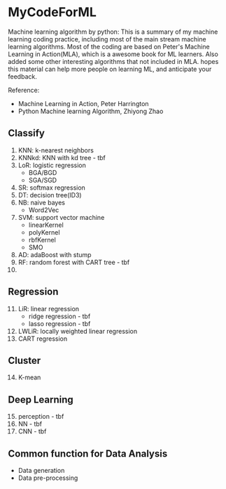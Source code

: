 # MyCodeForML

Machine learning algorithm by python:
This is a summary of my machine learning coding practice, including most of the main stream machine learning algorithms. Most of the coding are based on Peter's Machine Learning in Action(MLA), which is a awesome book for ML learners. Also added some other interesting algorithms that not included in MLA. hopes this material can help more people on learning ML, and anticipate your feedback.

Reference:
  - Machine Learning in Action, Peter Harrington
  - Python Machine learning Algorithm, Zhiyong Zhao

## Classify
1. KNN: k-nearest neighbors
2. KNNkd: KNN with kd tree - tbf
3. LoR: logistic regression
    * BGA/BGD
    * SGA/SGD
4. SR: softmax regression
5. DT: decision tree(ID3)
6. NB: naive bayes
    * Word2Vec
7. SVM: support vector machine
    * linearKernel
    * polyKernel
    * rbfKernel
    * SMO
8. AD: adaBoost with stump
9. RF: random forest with CART tree - tbf
10. 

## Regression
11. LiR: linear regression
    * ridge regression - tbf
    * lasso regression - tbf
12. LWLiR: locally weighted linear regression
13. CART regression

## Cluster
14. K-mean

## Deep Learning
15. perception - tbf
16. NN - tbf
17. CNN - tbf


## Common function for Data Analysis
* Data generation
* Data pre-processing
